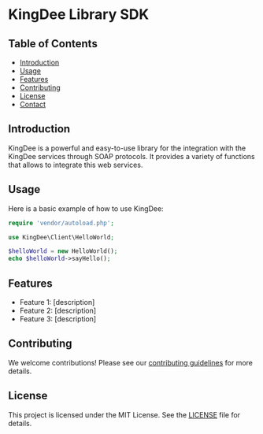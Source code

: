 # KingDee Library SDK

## Table of Contents

- [Introduction](#introduction)
- [Usage](#usage)
- [Features](#features)
- [Contributing](#contributing)
- [License](#license)
- [Contact](#contact)

## Introduction

KingDee is a powerful and easy-to-use library for the integration with the KingDee services through SOAP protocols. It provides a variety of functions that allows to integrate this web services.

## Usage

Here is a basic example of how to use KingDee:

```php
require 'vendor/autoload.php';

use KingDee\Client\HelloWorld;

$helloWorld = new HelloWorld();
echo $helloWorld->sayHello();
```

## Features

- Feature 1: [description]
- Feature 2: [description]
- Feature 3: [description]

## Contributing

We welcome contributions! Please see our [contributing guidelines](CONTRIBUTING.md) for more details.

## License

This project is licensed under the MIT License. See the [LICENSE](LICENSE) file for details.

